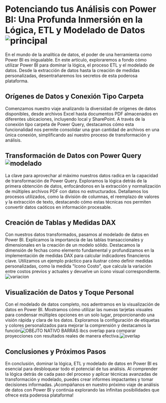 # Potenciando tus Análisis con Power BI: Una Profunda Inmersión en la Lógica, ETL y Modelado de Datos![principal](https://github.com/vicente2121/Analisis_negocio/assets/72566296/e218b8ed-c732-47c3-b95d-c40f54b5a289)


En el mundo de la analítica de datos, el poder de una herramienta como Power BI es inigualable. En este artículo, exploraremos a fondo cómo utilizar Power BI para dominar la lógica, el proceso ETL y el modelado de datos. Desde la extracción de datos hasta la creación de medidas personalizadas, desentrañaremos los secretos de esta poderosa plataforma.

## Orígenes de Datos y Conexión Tipo Carpeta

Comenzamos nuestro viaje analizando la diversidad de orígenes de datos disponibles, desde archivos Excel hasta documentos PDF almacenados en diferentes ubicaciones, incluyendo local y SharePoint. A través de la conexión tipo carpeta de Power Query, destacamos cómo esta funcionalidad nos permite consolidar una gran cantidad de archivos en una única conexión, simplificando así nuestro proceso de transformación y análisis.

## Transformación de Datos con Power Query![modelado](https://github.com/vicente2121/Analisis_negocio/assets/72566296/60caaae3-f236-4df3-89f5-f9c6d178eee9)


La clave para aprovechar al máximo nuestros datos radica en la capacidad de transformación de Power Query. Exploramos la lógica detrás de la primera obtención de datos, enfocándonos en la extracción y normalización de múltiples archivos PDF con datos no estructurados. Detallamos los procesos utilizados, como la división de columnas, el reemplazo de valores y la extracción de texto, destacando cómo estas técnicas nos permiten convertir datos caóticos en información procesable.

## Creación de Tablas y Medidas DAX

Con nuestros datos transformados, pasamos al modelado de datos en Power BI. Explicamos la importancia de las tablas transaccionales y dimensionales en la creación de un modelo sólido. Destacamos la dimensión de fechas como elemento fundamental y profundizamos en la implementación de medidas DAX para calcular indicadores financieros clave. Utilizamos un ejemplo práctico para ilustrar cómo definir medidas personalizadas, como la medida "Icono Costo", que calcula la variación entre costos previos y actuales y devuelve un icono visual correspondiente.
![variacion](https://github.com/vicente2121/Analisis_negocio/assets/72566296/56d69429-9c7f-46a1-8600-6b171234884d)

## Visualización de Datos y Toque Personal

Con el modelado de datos completo, nos adentramos en la visualización de datos en Power BI. Mostramos cómo utilizar las nuevas tarjetas visuales para condensar múltiples opciones en un solo lugar, proporcionando una visión rápida y clara de los datos. Exploramos la configuración de etiquetas y colores personalizados para mejorar la comprensión y destacamos la función![OBEJTO NATIVO BARRAS ibcs](https://github.com/vicente2121/Analisis_negocio/assets/72566296/c75f7cbb-b4e3-4c99-ad97-037a864c790c)
 overlap para comparar proyecciones con resultados reales de manera efectiva.![overlap](https://github.com/vicente2121/Analisis_negocio/assets/72566296/7fd7d30c-c6fe-429e-b3cd-17e023b5b84a)


## Conclusiones y Próximos Pasos

En conclusión, dominar la lógica, ETL y modelado de datos en Power BI es esencial para desbloquear todo el potencial de tus análisis. Al comprender la lógica detrás de cada paso del proceso y aplicar técnicas avanzadas de transformación y modelado, puedes crear informes impactantes y tomar decisiones informadas. ¡Acompáñanos en nuestro próximo viaje de análisis de datos con Power BI y continúa explorando las infinitas posibilidades que ofrece esta poderosa plataforma!
